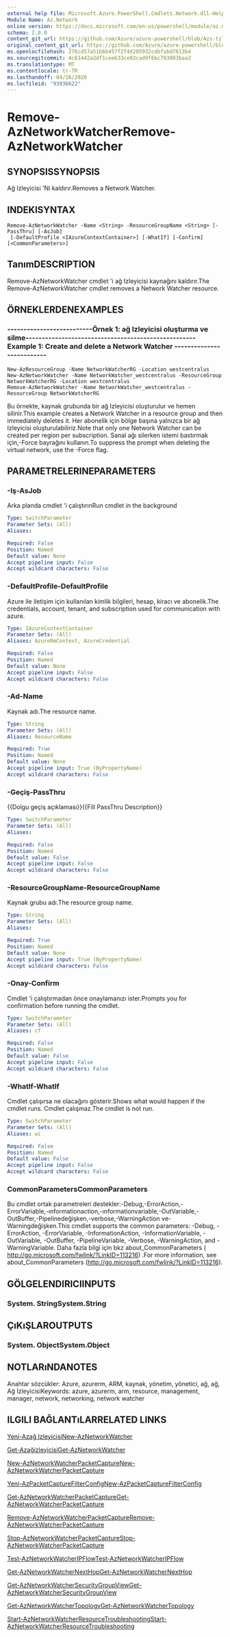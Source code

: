 ```yaml
---
external help file: Microsoft.Azure.PowerShell.Cmdlets.Network.dll-Help.xml
Module Name: Az.Network
online version: https://docs.microsoft.com/en-us/powershell/module/az.network/remove-aznetworkwatcher
schema: 2.0.0
content_git_url: https://github.com/Azure/azure-powershell/blob/Azs-tzl/src/Network/Network/help/Remove-AzNetworkWatcher.md
original_content_git_url: https://github.com/Azure/azure-powershell/blob/Azs-tzl/src/Network/Network/help/Remove-AzNetworkWatcher.md
ms.openlocfilehash: 276cd57a51b6b457f2f4d205932cdbfabd7613b4
ms.sourcegitcommit: 4c61442a2df1cee633ce93cad9f6bc793803baa2
ms.translationtype: MT
ms.contentlocale: tr-TR
ms.lasthandoff: 04/16/2020
ms.locfileid: "93936622"
---
```

# <span data-ttu-id="2b2ef-101">Remove-AzNetworkWatcher</span><span class="sxs-lookup"><span data-stu-id="2b2ef-101">Remove-AzNetworkWatcher</span></span>

## <span data-ttu-id="2b2ef-102">SYNOPSIS</span><span class="sxs-lookup"><span data-stu-id="2b2ef-102">SYNOPSIS</span></span>
<span data-ttu-id="2b2ef-103">Ağ Izleyicisi 'Ni kaldırır.</span><span class="sxs-lookup"><span data-stu-id="2b2ef-103">Removes a Network Watcher.</span></span>

## <span data-ttu-id="2b2ef-104">INDEKI</span><span class="sxs-lookup"><span data-stu-id="2b2ef-104">SYNTAX</span></span>

```
Remove-AzNetworkWatcher -Name <String> -ResourceGroupName <String> [-PassThru] [-AsJob]
 [-DefaultProfile <IAzureContextContainer>] [-WhatIf] [-Confirm] [<CommonParameters>]
```

## <span data-ttu-id="2b2ef-105">Tanım</span><span class="sxs-lookup"><span data-stu-id="2b2ef-105">DESCRIPTION</span></span>
<span data-ttu-id="2b2ef-106">Remove-AzNetworkWatcher cmdlet 'i ağ Izleyicisi kaynağını kaldırır.</span><span class="sxs-lookup"><span data-stu-id="2b2ef-106">The Remove-AzNetworkWatcher cmdlet removes a Network Watcher resource.</span></span>

## <span data-ttu-id="2b2ef-107">ÖRNEKLERDEN</span><span class="sxs-lookup"><span data-stu-id="2b2ef-107">EXAMPLES</span></span>

### <span data-ttu-id="2b2ef-108">--------------------------Örnek 1: ağ Izleyicisi oluşturma ve silme--------------------------</span><span class="sxs-lookup"><span data-stu-id="2b2ef-108">--------------------------  Example 1: Create and delete a Network Watcher  --------------------------</span></span>
```
New-AzResourceGroup -Name NetworkWatcherRG -Location westcentralus
New-AzNetworkWatcher -Name NetworkWatcher_westcentralus -ResourceGroup NetworkWatcherRG -Location westcentralus
Remove-AzNetworkWatcher -Name NetworkWatcher_westcentralus -ResourceGroup NetworkWatcherRG
```

<span data-ttu-id="2b2ef-109">Bu örnekte, kaynak grubunda bir ağ Izleyicisi oluşturulur ve hemen silinir.</span><span class="sxs-lookup"><span data-stu-id="2b2ef-109">This example creates a Network Watcher in a resource group and then immediately deletes it.</span></span> <span data-ttu-id="2b2ef-110">Her abonelik için bölge başına yalnızca bir ağ Izleyicisi oluşturulabiliriz.</span><span class="sxs-lookup"><span data-stu-id="2b2ef-110">Note that only one Network Watcher can be created per region per subscription.</span></span>
<span data-ttu-id="2b2ef-111">Sanal ağı silerken istemi bastırmak için,-Force bayrağını kullanın.</span><span class="sxs-lookup"><span data-stu-id="2b2ef-111">To suppress the prompt when deleting the virtual network, use the -Force flag.</span></span>

## <span data-ttu-id="2b2ef-112">PARAMETRELERINE</span><span class="sxs-lookup"><span data-stu-id="2b2ef-112">PARAMETERS</span></span>

### <span data-ttu-id="2b2ef-113">-Iş</span><span class="sxs-lookup"><span data-stu-id="2b2ef-113">-AsJob</span></span>
<span data-ttu-id="2b2ef-114">Arka planda cmdlet 'i çalıştırın</span><span class="sxs-lookup"><span data-stu-id="2b2ef-114">Run cmdlet in the background</span></span>

```yaml
Type: SwitchParameter
Parameter Sets: (All)
Aliases: 

Required: False
Position: Named
Default value: None
Accept pipeline input: False
Accept wildcard characters: False
```

### <span data-ttu-id="2b2ef-115">-DefaultProfile</span><span class="sxs-lookup"><span data-stu-id="2b2ef-115">-DefaultProfile</span></span>
<span data-ttu-id="2b2ef-116">Azure ile iletişim için kullanılan kimlik bilgileri, hesap, kiracı ve abonelik.</span><span class="sxs-lookup"><span data-stu-id="2b2ef-116">The credentials, account, tenant, and subscription used for communication with azure.</span></span>

```yaml
Type: IAzureContextContainer
Parameter Sets: (All)
Aliases: AzureRmContext, AzureCredential

Required: False
Position: Named
Default value: None
Accept pipeline input: False
Accept wildcard characters: False
```

### <span data-ttu-id="2b2ef-117">-Ad</span><span class="sxs-lookup"><span data-stu-id="2b2ef-117">-Name</span></span>
<span data-ttu-id="2b2ef-118">Kaynak adı.</span><span class="sxs-lookup"><span data-stu-id="2b2ef-118">The resource name.</span></span>

```yaml
Type: String
Parameter Sets: (All)
Aliases: ResourceName

Required: True
Position: Named
Default value: None
Accept pipeline input: True (ByPropertyName)
Accept wildcard characters: False
```

### <span data-ttu-id="2b2ef-119">-Geçiş</span><span class="sxs-lookup"><span data-stu-id="2b2ef-119">-PassThru</span></span>
<span data-ttu-id="2b2ef-120">{{Dolgu geçiş açıklaması}}</span><span class="sxs-lookup"><span data-stu-id="2b2ef-120">{{Fill PassThru Description}}</span></span>

```yaml
Type: SwitchParameter
Parameter Sets: (All)
Aliases: 

Required: False
Position: Named
Default value: False
Accept pipeline input: False
Accept wildcard characters: False
```

### <span data-ttu-id="2b2ef-121">-ResourceGroupName</span><span class="sxs-lookup"><span data-stu-id="2b2ef-121">-ResourceGroupName</span></span>
<span data-ttu-id="2b2ef-122">Kaynak grubu adı.</span><span class="sxs-lookup"><span data-stu-id="2b2ef-122">The resource group name.</span></span>

```yaml
Type: String
Parameter Sets: (All)
Aliases: 

Required: True
Position: Named
Default value: None
Accept pipeline input: True (ByPropertyName)
Accept wildcard characters: False
```

### <span data-ttu-id="2b2ef-123">-Onay</span><span class="sxs-lookup"><span data-stu-id="2b2ef-123">-Confirm</span></span>
<span data-ttu-id="2b2ef-124">Cmdlet 'i çalıştırmadan önce onaylamanızı ister.</span><span class="sxs-lookup"><span data-stu-id="2b2ef-124">Prompts you for confirmation before running the cmdlet.</span></span>

```yaml
Type: SwitchParameter
Parameter Sets: (All)
Aliases: cf

Required: False
Position: Named
Default value: False
Accept pipeline input: False
Accept wildcard characters: False
```

### <span data-ttu-id="2b2ef-125">-WhatIf</span><span class="sxs-lookup"><span data-stu-id="2b2ef-125">-WhatIf</span></span>
<span data-ttu-id="2b2ef-126">Cmdlet çalışırsa ne olacağını gösterir.</span><span class="sxs-lookup"><span data-stu-id="2b2ef-126">Shows what would happen if the cmdlet runs.</span></span>
<span data-ttu-id="2b2ef-127">Cmdlet çalışmaz.</span><span class="sxs-lookup"><span data-stu-id="2b2ef-127">The cmdlet is not run.</span></span>

```yaml
Type: SwitchParameter
Parameter Sets: (All)
Aliases: wi

Required: False
Position: Named
Default value: False
Accept pipeline input: False
Accept wildcard characters: False
```

### <span data-ttu-id="2b2ef-128">CommonParameters</span><span class="sxs-lookup"><span data-stu-id="2b2ef-128">CommonParameters</span></span>
<span data-ttu-id="2b2ef-129">Bu cmdlet ortak parametreleri destekler:-Debug,-ErrorAction,-ErrorVariable,-ınformationaction,-ınformationvariable,-OutVariable,-OutBuffer,-Pipelinedeğişken,-verbose,-WarningAction ve-Warningdeğişken.</span><span class="sxs-lookup"><span data-stu-id="2b2ef-129">This cmdlet supports the common parameters: -Debug, -ErrorAction, -ErrorVariable, -InformationAction, -InformationVariable, -OutVariable, -OutBuffer, -PipelineVariable, -Verbose, -WarningAction, and -WarningVariable.</span></span> <span data-ttu-id="2b2ef-130">Daha fazla bilgi için bkz about_CommonParameters ( http://go.microsoft.com/fwlink/?LinkID=113216) .</span><span class="sxs-lookup"><span data-stu-id="2b2ef-130">For more information, see about_CommonParameters (http://go.microsoft.com/fwlink/?LinkID=113216).</span></span>

## <span data-ttu-id="2b2ef-131">GÖLGELENDIRICI</span><span class="sxs-lookup"><span data-stu-id="2b2ef-131">INPUTS</span></span>

### <span data-ttu-id="2b2ef-132">System. String</span><span class="sxs-lookup"><span data-stu-id="2b2ef-132">System.String</span></span>

## <span data-ttu-id="2b2ef-133">ÇıKıŞLAR</span><span class="sxs-lookup"><span data-stu-id="2b2ef-133">OUTPUTS</span></span>

### <span data-ttu-id="2b2ef-134">System. Object</span><span class="sxs-lookup"><span data-stu-id="2b2ef-134">System.Object</span></span>

## <span data-ttu-id="2b2ef-135">NOTLARıNDA</span><span class="sxs-lookup"><span data-stu-id="2b2ef-135">NOTES</span></span>
<span data-ttu-id="2b2ef-136">Anahtar sözcükler: Azure, azurerm, ARM, kaynak, yönetim, yönetici, ağ, ağ, Ağ İzleyicisi</span><span class="sxs-lookup"><span data-stu-id="2b2ef-136">Keywords: azure, azurerm, arm, resource, management, manager, network, networking, network watcher</span></span>

## <span data-ttu-id="2b2ef-137">ILGILI BAĞLANTıLAR</span><span class="sxs-lookup"><span data-stu-id="2b2ef-137">RELATED LINKS</span></span>

[<span data-ttu-id="2b2ef-138">Yeni-Azağ Izleyicisi</span><span class="sxs-lookup"><span data-stu-id="2b2ef-138">New-AzNetworkWatcher</span></span>](./New-AzNetworkWatcher.md)

[<span data-ttu-id="2b2ef-139">Get-Azağizleyicisi</span><span class="sxs-lookup"><span data-stu-id="2b2ef-139">Get-AzNetworkWatcher</span></span>](./Get-AzNetworkWatcher.md)

[<span data-ttu-id="2b2ef-140">New-AzNetworkWatcherPacketCapture</span><span class="sxs-lookup"><span data-stu-id="2b2ef-140">New-AzNetworkWatcherPacketCapture</span></span>](./New-AzNetworkWatcherPacketCapture.md)

[<span data-ttu-id="2b2ef-141">Yeni-AzPacketCaptureFilterConfig</span><span class="sxs-lookup"><span data-stu-id="2b2ef-141">New-AzPacketCaptureFilterConfig</span></span>](./New-AzPacketCaptureFilterConfig.md)

[<span data-ttu-id="2b2ef-142">Get-AzNetworkWatcherPacketCapture</span><span class="sxs-lookup"><span data-stu-id="2b2ef-142">Get-AzNetworkWatcherPacketCapture</span></span>](./Get-AzNetworkWatcherPacketCapture.md)

[<span data-ttu-id="2b2ef-143">Remove-AzNetworkWatcherPacketCapture</span><span class="sxs-lookup"><span data-stu-id="2b2ef-143">Remove-AzNetworkWatcherPacketCapture</span></span>](./Remove-AzNetworkWatcherPacketCapture.md)

[<span data-ttu-id="2b2ef-144">Stop-AzNetworkWatcherPacketCapture</span><span class="sxs-lookup"><span data-stu-id="2b2ef-144">Stop-AzNetworkWatcherPacketCapture</span></span>](./Stop-AzNetworkWatcherPacketCapture.md)

[<span data-ttu-id="2b2ef-145">Test-AzNetworkWatcherIPFlow</span><span class="sxs-lookup"><span data-stu-id="2b2ef-145">Test-AzNetworkWatcherIPFlow</span></span>](./Test-AzNetworkWatcherIPFlow.md)

[<span data-ttu-id="2b2ef-146">Get-AzNetworkWatcherNextHop</span><span class="sxs-lookup"><span data-stu-id="2b2ef-146">Get-AzNetworkWatcherNextHop</span></span>](./Get-AzNetworkWatcherNextHop.md)

[<span data-ttu-id="2b2ef-147">Get-AzNetworkWatcherSecurityGroupView</span><span class="sxs-lookup"><span data-stu-id="2b2ef-147">Get-AzNetworkWatcherSecurityGroupView</span></span>](./Get-AzNetworkWatcherSecurityGroupView.md)

[<span data-ttu-id="2b2ef-148">Get-AzNetworkWatcherTopology</span><span class="sxs-lookup"><span data-stu-id="2b2ef-148">Get-AzNetworkWatcherTopology</span></span>](./Get-AzNetworkWatcherTopology.md)

[<span data-ttu-id="2b2ef-149">Start-AzNetworkWatcherResourceTroubleshooting</span><span class="sxs-lookup"><span data-stu-id="2b2ef-149">Start-AzNetworkWatcherResourceTroubleshooting</span></span>](./Start-AzNetworkWatcherResourceTroubleshooting.md)
